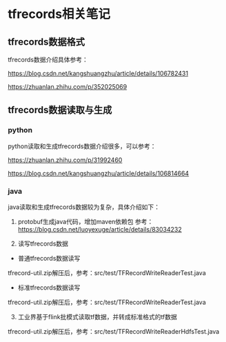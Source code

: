 # tfrecords相关笔记

## tfrecords数据格式

tfrecords数据介绍具体参考：

https://blog.csdn.net/kangshuangzhu/article/details/106782431

https://zhuanlan.zhihu.com/p/352025069


## tfrecords数据读取与生成

### python
python读取和生成tfrecords数据介绍很多，可以参考：

https://zhuanlan.zhihu.com/p/31992460

https://blog.csdn.net/kangshuangzhu/article/details/106814664

### java
java读取和生成tfrecords数据较为复杂，具体介绍如下：

1. protobuf生成java代码，增加maven依赖包
参考：
https://blog.csdn.net/luoyexuge/article/details/83034232

2. 读写tfrecords数据

- 普通tfrecords数据读写

tfrecord-util.zip解压后，参考：src/test/TFRecordWriteReaderTest.java

- 标准tfrecords数据读写

tfrecord-util.zip解压后，参考：src/test/TFRecordWriteReaderTest.java

3. 工业界基于flink批模式读取tf数据，并转成标准格式的tf数据

tfrecord-util.zip解压后，参考：src/test/TFRecordWriteReaderHdfsTest.java



